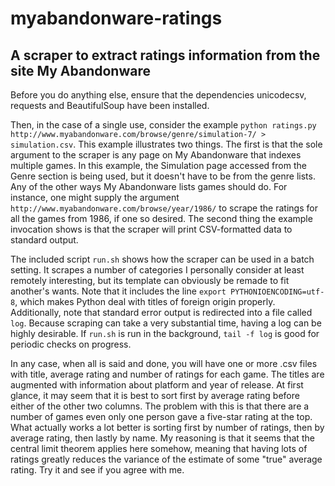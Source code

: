 # myabandonware-ratings
## A scraper to extract ratings information from the site My Abandonware

Before you do anything else, ensure that the dependencies unicodecsv, requests
and BeautifulSoup have been installed.

Then, in the case of a single use, consider the example
`python ratings.py http://www.myabandonware.com/browse/genre/simulation-7/ > simulation.csv`.
This example illustrates two things. The first is that the sole argument to the
scraper is any page on My Abandonware that indexes multiple games. In this
example, the Simulation page accessed from the Genre section is being used, but
it doesn't have to be from the genre lists. Any of the other ways My
Abandonware lists games should do. For instance, one might supply the argument
`http://www.myabandonware.com/browse/year/1986/` to scrape the ratings for all
the games from 1986, if one so desired. The second thing the example invocation
shows is that the scraper will print CSV-formatted data to standard output.

The included script `run.sh` shows how the scraper can be used in a batch
setting. It scrapes a number of categories I personally consider at least
remotely interesting, but its template can obviously be remade to fit another's
wants. Note that it includes the line `export PYTHONIOENCODING=utf-8`, which
makes Python deal with titles of foreign origin properly. Additionally, note
that standard error output is redirected into a file called `log`. Because
scraping can take a very substantial time, having a log can be highly
desirable. If `run.sh` is run in the background, `tail -f log` is good for
periodic checks on progress.

In any case, when all is said and done, you will have one or more .csv files
with title, average rating and number of ratings for each game. The titles are
augmented with information about platform and year of release. At first glance,
it may seem that it is best to sort first by average rating before either of
the other two columns. The problem with this is that there are a number of
games even only one person gave a five-star rating at the top. What actually
works a lot better is sorting first by number of ratings, then by average
rating, then lastly by name. My reasoning is that it seems that the central
limit theorem applies here somehow, meaning that having lots of ratings greatly
reduces the variance of the estimate of some "true" average rating. Try it and
see if you agree with me.
